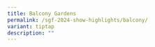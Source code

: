 ```yaml
---
title: Balcony Gardens
permalink: /sgf-2024-show-highlights/balcony/
variant: tiptap
description: ""
---
```

<p></p>